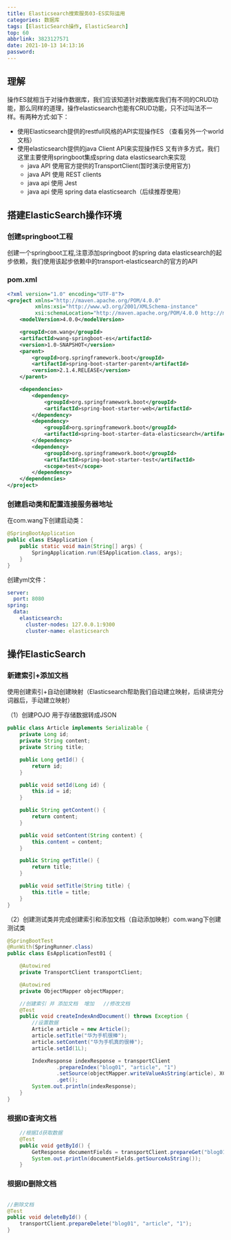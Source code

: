 ```yaml
---
title: Elasticsearch搜索服务03-ES实际运用
categories: 数据库
tags: [ElasticSearch操作, ElasticSearch]
top: 60
abbrlink: 3823127571
date: 2021-10-13 14:13:16
password:
---
```



## 理解

操作ES就相当于对操作数据库，我们应该知道针对数据库我们有不同的CRUD功能，那么同样的道理，操作elasticsearch也能有CRUD功能，只不过叫法不一样。有两种方式:如下：

<!--more-->

+ 使用Elasticsearch提供的restfull风格的API实现操作ES （查看另外一个world文档）
+ 使用elasticsearch提供的java Client API来实现操作ES 又有许多方式，我们这里主要使用springboot集成spring data elasticsearch来实现
  + java API 使用官方提供的TransportClient(暂时演示使用官方)
  + java API 使用 REST clients
  + java api 使用  Jest
  + java api 使用 spring data elasticsearch（后续推荐使用）

## 搭建ElasticSearch操作环境 

### 创建springboot工程

创建一个springboot工程,注意添加springboot 的spring data elasticsearch的起步依赖，我们使用该起步依赖中的transport-elasticsearch的官方的API

###  pom.xml

```xml
<?xml version="1.0" encoding="UTF-8"?>
<project xmlns="http://maven.apache.org/POM/4.0.0"
         xmlns:xsi="http://www.w3.org/2001/XMLSchema-instance"
         xsi:schemaLocation="http://maven.apache.org/POM/4.0.0 http://maven.apache.org/xsd/maven-4.0.0.xsd">
    <modelVersion>4.0.0</modelVersion>

    <groupId>com.wang</groupId>
    <artifactId>wang-springboot-es</artifactId>
    <version>1.0-SNAPSHOT</version>
    <parent>
        <groupId>org.springframework.boot</groupId>
        <artifactId>spring-boot-starter-parent</artifactId>
        <version>2.1.4.RELEASE</version>
    </parent>

    <dependencies>
        <dependency>
            <groupId>org.springframework.boot</groupId>
            <artifactId>spring-boot-starter-web</artifactId>
        </dependency>
        <dependency>
            <groupId>org.springframework.boot</groupId>
            <artifactId>spring-boot-starter-data-elasticsearch</artifactId>
        </dependency>
        <dependency>
            <groupId>org.springframework.boot</groupId>
            <artifactId>spring-boot-starter-test</artifactId>
            <scope>test</scope>
        </dependency>
    </dependencies>
</project>
```

### 创建启动类和配置连接服务器地址

在com.wang下创建启动类：

```java
@SpringBootApplication
public class ESApplication {
    public static void main(String[] args) {
        SpringApplication.run(ESApplication.class, args);
    }
}
```



创建yml文件：

```yaml
server:
  port: 8080
spring:
  data:
    elasticsearch:
      cluster-nodes: 127.0.0.1:9300
      cluster-name: elasticsearch
```



##  操作ElasticSearch

###  新建索引+添加文档

使用创建索引+自动创建映射（Elasticsearch帮助我们自动建立映射，后续讲完分词器后，手动建立映射）

（1）创建POJO 用于存储数据转成JSON

```java
public class Article implements Serializable {
    private Long id;
    private String content;
    private String title;

    public Long getId() {
        return id;
    }

    public void setId(Long id) {
        this.id = id;
    }

    public String getContent() {
        return content;
    }

    public void setContent(String content) {
        this.content = content;
    }

    public String getTitle() {
        return title;
    }

    public void setTitle(String title) {
        this.title = title;
    }
}
```



（2）创建测试类并完成创建索引和添加文档（自动添加映射）com.wang下创建测试类 

```java
@SpringBootTest
@RunWith(SpringRunner.class)
public class EsApplicationTest01 {

    @Autowired
    private TransportClient transportClient;

    @Autowired
    private ObjectMapper objectMapper;

    //创建索引 并 添加文档  增加   //修改文档
    @Test
    public void createIndexAndDocument() throws Exception {
        //设置数据
        Article article = new Article();
        article.setTitle("华为手机很棒");
        article.setContent("华为手机真的很棒");
        article.setId(1L);

        IndexResponse indexResponse = transportClient
                .prepareIndex("blog01", "article", "1")
                .setSource(objectMapper.writeValueAsString(article), XContentType.JSON)
                .get();
        System.out.println(indexResponse);
    }
}
```

###  根据ID查询文档

```java
    //根据Id获取数据
    @Test
    public void getById() {
        GetResponse documentFields = transportClient.prepareGet("blog01", "article", "1").get();
        System.out.println(documentFields.getSourceAsString());
    }
```


###  根据ID删除文档

```java

//删除文档
@Test
public void deleteById() {
    transportClient.prepareDelete("blog01", "article", "1");
}

```


